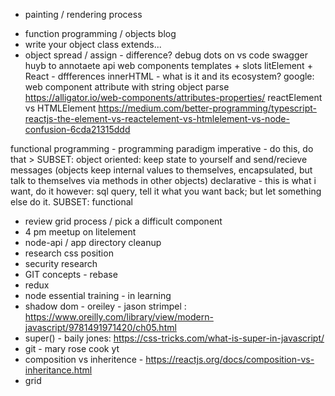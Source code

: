 - painting / rendering process
* function programming / objects blog
* write your object class extends... 
* object spread / assign - difference? 
debug dots on vs code
swagger huyb to annotaete api
web components
templates + slots
litElement + React - dffferences
innerHTML - what is it and its ecosystem? 
google: web component attribute with string object parse
https://alligator.io/web-components/attributes-properties/
reactElement vs HTMLElement
https://medium.com/better-programming/typescript-reactjs-the-element-vs-reactelement-vs-htmlelement-vs-node-confusion-6cda21315ddd

functional programming - 
programming paradigm
imperative - do this, do that > SUBSET: object oriented: keep state to yourself and send/recieve messages (objects keep internal values to themselves, encapsulated, but talk to themselves via methods in other objects)
declarative - this is what i want, do it however: sql query, tell it what you want back; but let something else do it. SUBSET: functional 
- review grid process / pick a difficult component
- 4 pm meetup on litelement
- node-api / app directory cleanup
- research css position
- security research
- GIT concepts - rebase
- redux
- node essential training - in learning
- shadow dom - oreiley - jason strimpel : https://www.oreilly.com/library/view/modern-javascript/9781491971420/ch05.html
- super() - baily jones: https://css-tricks.com/what-is-super-in-javascript/
- git - mary rose cook yt
- composition vs inheritence - 
https://reactjs.org/docs/composition-vs-inheritance.html
- grid